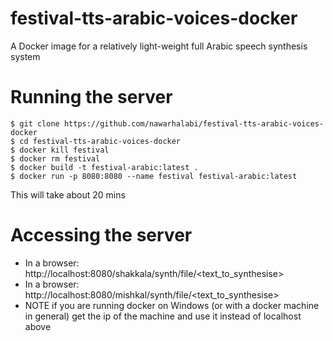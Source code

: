 # festival-tts-arabic-voices-docker
A Docker image for a relatively light-weight full Arabic speech synthesis system

# Running the server

```
$ git clone https://github.com/nawarhalabi/festival-tts-arabic-voices-docker
$ cd festival-tts-arabic-voices-docker
$ docker kill festival
$ docker rm festival
$ docker build -t festival-arabic:latest .
$ docker run -p 8080:8080 --name festival festival-arabic:latest
```

This will take about 20 mins

# Accessing the server

* In a browser: http://localhost:8080/shakkala/synth/file/<text_to_synthesise>
* In a browser: http://localhost:8080/mishkal/synth/file/<text_to_synthesise>
* NOTE if you are running docker on Windows (or with a docker machine in general) get the ip of the machine and use it instead of localhost above

